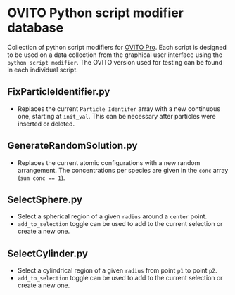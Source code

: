 # OVITO Python script modifier database

Collection of python script modifiers for [OVITO Pro](https://www.ovito.org/). Each script is designed to be used on a data collection from the graphical user interface using the `python script modifier`. The OVITO version used for testing can be found in each individual script.

## FixParticleIdentifier.py
- Replaces the current `Particle Identifer` array with a new continuous one, starting at `init_val`. This can be necessary after particles were inserted or deleted.


## GenerateRandomSolution.py
- Replaces the current atomic configurations with a new random arrangement. The concentrations per species are given in the `conc` array (`sum conc == 1`).

## SelectSphere.py
- Select a spherical region of a given `radius` around a `center` point.
- `add_to_selection` toggle can be used to add to the current selection or create a new one.

## SelectCylinder.py
- Select a cylindrical region of a given `radius` from point `p1` to point `p2`.
- `add_to_selection` toggle can be used to add to the current selection or create a new one.